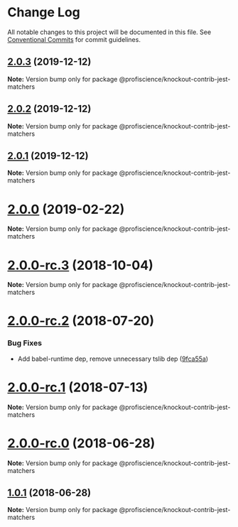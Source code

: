 # Change Log

All notable changes to this project will be documented in this file.
See [Conventional Commits](https://conventionalcommits.org) for commit guidelines.

## [2.0.3](https://github.com/Profiscience/knockout-contrib/compare/@profiscience/knockout-contrib-jest-matchers@2.0.2...@profiscience/knockout-contrib-jest-matchers@2.0.3) (2019-12-12)

**Note:** Version bump only for package @profiscience/knockout-contrib-jest-matchers





## [2.0.2](https://github.com/Profiscience/knockout-contrib/compare/@profiscience/knockout-contrib-jest-matchers@2.0.0...@profiscience/knockout-contrib-jest-matchers@2.0.2) (2019-12-12)

**Note:** Version bump only for package @profiscience/knockout-contrib-jest-matchers





## [2.0.1](https://github.com/Profiscience/knockout-contrib/compare/@profiscience/knockout-contrib-jest-matchers@2.0.0...@profiscience/knockout-contrib-jest-matchers@2.0.1) (2019-12-12)

**Note:** Version bump only for package @profiscience/knockout-contrib-jest-matchers





# [2.0.0](https://github.com/Profiscience/knockout-contrib/compare/@profiscience/knockout-contrib-jest-matchers@2.0.0-rc.3...@profiscience/knockout-contrib-jest-matchers@2.0.0) (2019-02-22)

**Note:** Version bump only for package @profiscience/knockout-contrib-jest-matchers

<a name="2.0.0-rc.3"></a>

# [2.0.0-rc.3](https://github.com/Profiscience/knockout-contrib/compare/@profiscience/knockout-contrib-jest-matchers@2.0.0-rc.2...@profiscience/knockout-contrib-jest-matchers@2.0.0-rc.3) (2018-10-04)

**Note:** Version bump only for package @profiscience/knockout-contrib-jest-matchers

<a name="2.0.0-rc.2"></a>

# [2.0.0-rc.2](https://github.com/Profiscience/knockout-contrib/compare/@profiscience/knockout-contrib-jest-matchers@2.0.0-rc.1...@profiscience/knockout-contrib-jest-matchers@2.0.0-rc.2) (2018-07-20)

### Bug Fixes

- Add babel-runtime dep, remove unnecessary tslib dep ([9fca55a](https://github.com/Profiscience/knockout-contrib/commit/9fca55a))

<a name="2.0.0-rc.1"></a>

# [2.0.0-rc.1](https://github.com/Profiscience/knockout-contrib/compare/@profiscience/knockout-contrib-jest-matchers@2.0.0-rc.0...@profiscience/knockout-contrib-jest-matchers@2.0.0-rc.1) (2018-07-13)

**Note:** Version bump only for package @profiscience/knockout-contrib-jest-matchers

<a name="2.0.0-rc.0"></a>

# [2.0.0-rc.0](https://github.com/Profiscience/knockout-contrib/compare/@profiscience/knockout-contrib-jest-matchers@1.0.1...@profiscience/knockout-contrib-jest-matchers@2.0.0-rc.0) (2018-06-28)

**Note:** Version bump only for package @profiscience/knockout-contrib-jest-matchers

<a name="1.0.1"></a>

## [1.0.1](https://github.com/Profiscience/knockout-contrib/compare/@profiscience/knockout-contrib-jest-matchers@1.0.0-alpha.7...@profiscience/knockout-contrib-jest-matchers@1.0.1) (2018-06-28)

**Note:** Version bump only for package @profiscience/knockout-contrib-jest-matchers
